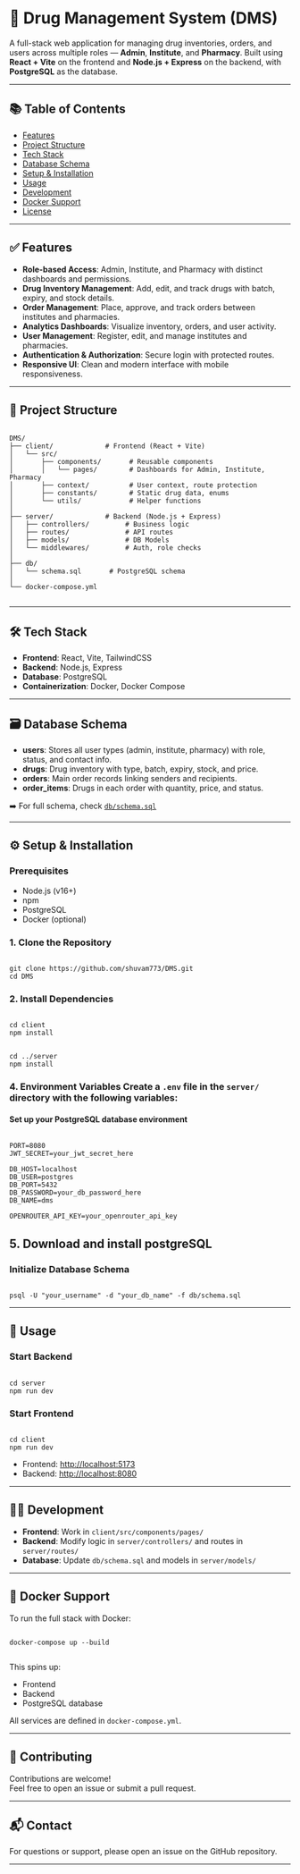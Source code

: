 
# 💊 Drug Management System (DMS)

A full-stack web application for managing drug inventories, orders, and users across multiple roles — **Admin**, **Institute**, and **Pharmacy**. Built using **React + Vite** on the frontend and **Node.js + Express** on the backend, with **PostgreSQL** as the database.

---

## 📚 Table of Contents

- [Features](#features)
- [Project Structure](#project-structure)
- [Tech Stack](#tech-stack)
- [Database Schema](#database-schema)
- [Setup & Installation](#setup--installation)
- [Usage](#usage)
- [Development](#development)
- [Docker Support](#docker-support)
- [License](#license)

---

## ✅ Features

- **Role-based Access**: Admin, Institute, and Pharmacy with distinct dashboards and permissions.
- **Drug Inventory Management**: Add, edit, and track drugs with batch, expiry, and stock details.
- **Order Management**: Place, approve, and track orders between institutes and pharmacies.
- **Analytics Dashboards**: Visualize inventory, orders, and user activity.
- **User Management**: Register, edit, and manage institutes and pharmacies.
- **Authentication & Authorization**: Secure login with protected routes.
- **Responsive UI**: Clean and modern interface with mobile responsiveness.

---

## 📁 Project Structure

<pre><code>
DMS/
├── client/             # Frontend (React + Vite)
│   └── src/
│       ├── components/       # Reusable components
│       │   └── pages/        # Dashboards for Admin, Institute, Pharmacy
│       ├── context/          # User context, route protection
│       ├── constants/        # Static drug data, enums
│       └── utils/            # Helper functions
│
├── server/             # Backend (Node.js + Express)
│   ├── controllers/         # Business logic
│   ├── routes/              # API routes
│   ├── models/              # DB Models
│   └── middlewares/         # Auth, role checks
│
├── db/
│   └── schema.sql       # PostgreSQL schema
│
└── docker-compose.yml
 </code></pre>

---

## 🛠️ Tech Stack

- **Frontend**: React, Vite, TailwindCSS
- **Backend**: Node.js, Express
- **Database**: PostgreSQL
- **Containerization**: Docker, Docker Compose

---

## 🗃️ Database Schema

- **users**: Stores all user types (admin, institute, pharmacy) with role, status, and contact info.
- **drugs**: Drug inventory with type, batch, expiry, stock, and price.
- **orders**: Main order records linking senders and recipients.
- **order_items**: Drugs in each order with quantity, price, and status.

➡️ For full schema, check [`db/schema.sql`](db/schema.sql)

---

## ⚙️ Setup & Installation

### Prerequisites

- Node.js (v16+)
- npm
- PostgreSQL
- Docker (optional)

### 1. Clone the Repository

<pre><code>
git clone https://github.com/shuvam773/DMS.git <repo-url>
cd DMS
</code></pre>


### 2. Install Dependencies
<pre><code>
cd client
npm install
</code></pre>
<pre><code>
cd ../server
npm install
</code></pre>

### 4. Environment Variables Create a `.env` file in the `server/` directory with the following variables: 
#### Set up your PostgreSQL database environment 
<pre><code>
PORT=8080 
JWT_SECRET=your_jwt_secret_here 

DB_HOST=localhost 
DB_USER=postgres 
DB_PORT=5432 
DB_PASSWORD=your_db_password_here 
DB_NAME=dms

OPENROUTER_API_KEY=your_openrouter_api_key
</code></pre>

## 5. Download and install postgreSQL 

### Initialize Database Schema

<pre><code>
psql -U "your_username" -d "your_db_name" -f db/schema.sql
</code></pre>

---

## 🚀 Usage

### Start Backend

<pre><code>
cd server
npm run dev
</code></pre>

### Start Frontend

<pre><code>
cd client
npm run dev
</code></pre>

- Frontend: [http://localhost:5173](http://localhost:5173)  
- Backend: [http://localhost:8080](http://localhost:8080)

---

## 🧑‍💻 Development

- **Frontend**: Work in `client/src/components/pages/`
- **Backend**: Modify logic in `server/controllers/` and routes in `server/routes/`
- **Database**: Update `db/schema.sql` and models in `server/models/`

---

## 🐳 Docker Support

To run the full stack with Docker:

<pre><code>
docker-compose up --build
 </code></pre>

This spins up:
- Frontend
- Backend
- PostgreSQL database

All services are defined in `docker-compose.yml`.

---

## 🤝 Contributing

Contributions are welcome!  
Feel free to open an issue or submit a pull request.

---

## 📬 Contact

For questions or support, please open an issue on the GitHub repository.

---



